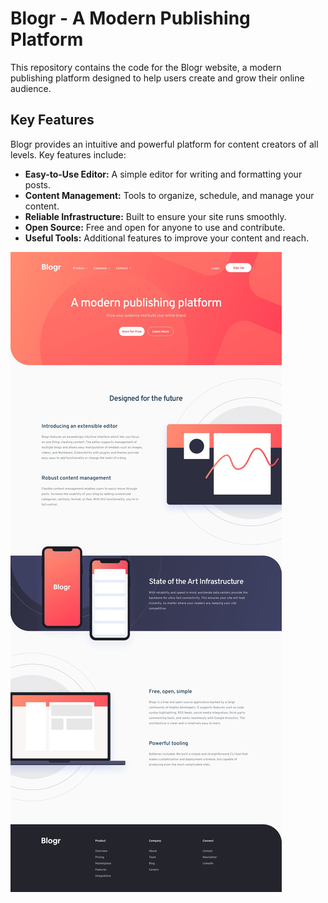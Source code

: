 # Blogr - A Modern Publishing Platform

This repository contains the code for the Blogr website, a modern publishing platform designed to help users create and grow their online audience.

## Key Features

Blogr provides an intuitive and powerful platform for content creators of all levels. Key features include:

* **Easy-to-Use Editor:** A simple editor for writing and formatting your posts.
* **Content Management:** Tools to organize, schedule, and manage your content.
* **Reliable Infrastructure:** Built to ensure your site runs smoothly.
* **Open Source:** Free and open for anyone to use and contribute.
* **Useful Tools:** Additional features to improve your content and reach.

![Landing Page Preview](blogr-landing-page-main/design/desktop-design.jpg)



 
